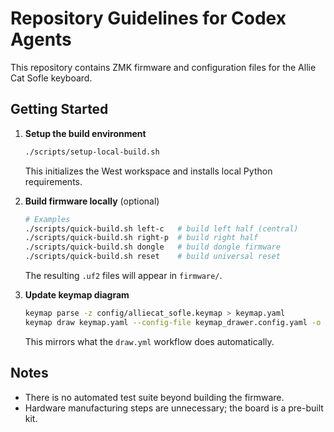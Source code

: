 # Repository Guidelines for Codex Agents

This repository contains ZMK firmware and configuration files for the Allie Cat Sofle keyboard.

## Getting Started
1. **Setup the build environment**
   ```bash
   ./scripts/setup-local-build.sh
   ```
   This initializes the West workspace and installs local Python requirements.

2. **Build firmware locally** (optional)
   ```bash
   # Examples
   ./scripts/quick-build.sh left-c   # build left half (central)
   ./scripts/quick-build.sh right-p  # build right half
   ./scripts/quick-build.sh dongle   # build dongle firmware
   ./scripts/quick-build.sh reset    # build universal reset
   ```
   The resulting `.uf2` files will appear in `firmware/`.

3. **Update keymap diagram**
   ```bash
   keymap parse -z config/alliecat_sofle.keymap > keymap.yaml
   keymap draw keymap.yaml --config-file keymap_drawer.config.yaml -o keymap-drawer/sofle.svg
   ```
   This mirrors what the `draw.yml` workflow does automatically.

## Notes
- There is no automated test suite beyond building the firmware.
- Hardware manufacturing steps are unnecessary; the board is a pre-built kit.

